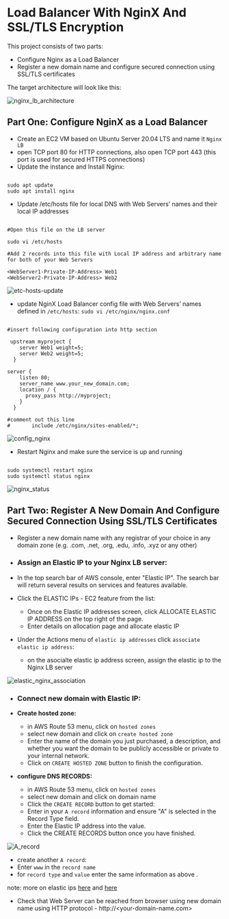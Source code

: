 # Load Balancer With NginX And SSL/TLS Encryption

This project consists of two parts:
- Configure Nginx as a Load Balancer
- Register a new domain name and configure secured connection using SSL/TLS certificates

The target architecture will look like this:

![nginx_lb_architecture](https://user-images.githubusercontent.com/92983658/186160254-c8319f4d-736d-431b-a5ab-c97982a4d6c8.png)

## Part One: Configure NginX as a Load Balancer
- Create an EC2 VM based on Ubuntu Server 20.04 LTS and name it `Nginx LB` 
- open TCP port 80 for HTTP connections, also open TCP port 443 (this port is used for secured HTTPS connections)
- Update the instance and Install Nginx: 

```

sudo apt update
sudo apt install nginx

```

- Update /etc/hosts file for local DNS with Web Servers’ names  and their local IP addresses

```

#Open this file on the LB server

sudo vi /etc/hosts

#Add 2 records into this file with Local IP address and arbitrary name for both of your Web Servers

<WebServer1-Private-IP-Address> Web1
<WebServer2-Private-IP-Address> Web2

```

![etc-hosts-update](https://user-images.githubusercontent.com/92983658/186168944-217ce448-756c-4c54-b958-da121a4ea6a6.png)


- update NginX Load Balancer config file with  Web Servers’ names defined in `/etc/hosts`: `sudo vi /etc/nginx/nginx.conf`

```

#insert following configuration into http section

 upstream myproject {
    server Web1 weight=5;
    server Web2 weight=5;
  }

server {
    listen 80;
    server_name www.your_new_domain.com;
    location / {
      proxy_pass http://myproject;
    }
  }

#comment out this line
#       include /etc/nginx/sites-enabled/*;

```

![config_nginx](https://user-images.githubusercontent.com/92983658/186703987-07dd1ad4-86b0-4481-8cdc-54be16afb2b6.png)


- Restart Nginx and make sure the service is up and running
```

sudo systemctl restart nginx
sudo systemctl status nginx

```

![nginx_status](https://user-images.githubusercontent.com/92983658/186171043-b87c0236-533d-42fa-8345-99a4c6197bb6.png)


## Part Two: Register A New Domain And Configure Secured Connection Using SSL/TLS Certificates
- Register a new domain name with any registrar of your choice in any domain zone (e.g. .com, .net, .org, .edu, .info, .xyz or any other)

- ### Assign an Elastic IP to your Nginx LB server: 
 - In the top search bar of AWS console, enter "Elastic IP". The search bar will return several results on services and features available.
 - Click the ELASTIC IPs - EC2 feature from the list:
   - Once on the Elastic IP addresses screen, click ALLOCATE ELASTIC IP ADDRESS on the top right of the page.
   - Enter details on allocation page and allocate elastic IP
 - Under the Actions menu of `elastic ip addresses` click `associate elastic ip address`:
   - on the asocialte elastic ip address screen, assign the elastic ip to the Nginx LB server

![elastic_nginx_association](https://user-images.githubusercontent.com/92983658/186363962-0491a62c-84ea-465e-8ed6-d57deadd406d.png)


- ### Connect new domain with Elastic IP:
- **Create hosted zone:**
  - in AWS Route 53 menu, click on `hosted zones`
  - select new domain and click on `create hosted zone`
   - Enter the name of the domain you just purchased, a description, and whether you want the domain to be publicly accessible or private to your internal network.
   - Click on `CREATE HOSTED ZONE` button to finish the configuration.  

- **configure DNS RECORDS:**
  - in AWS Route 53 menu, click on `hosted zones`
  - select new domain and click on domain name
   - Click the `CREATE RECORD` button to get started:
   - Enter in your `A record` information and ensure "A" is selected in the Record Type field.
   - Enter the Elastic IP address into the value.
   - Click the CREATE RECORDS button once you have finished.

 ![A_record](https://user-images.githubusercontent.com/92983658/186440451-f0ca251e-8c3a-4086-80ec-10ecba84731d.png)
 
  - create another `A record`:
   - Enter `www` in the `record name`
   - for `record type` and `value` enter the same information as above .
 
 
 
 note: more on elastic ips <a href="https://aws.amazon.com/getting-started/hands-on/get-a-domain/">here</a> and <a href="https://medium.com/progress-on-ios-development/connecting-an-ec2-instance-with-a-godaddy-domain-e74ff190c233">here</a>



- Check that Web Server can be reached from browser using new domain name using HTTP protocol - http://<your-domain-name.com>

